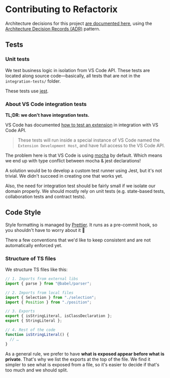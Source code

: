 # Contributing to Refactorix

Architecture decisions for this project [are documented here][adrs], using the [Architecture Decision Records (ADR)][adrs-pattern] pattern.

## Tests

### Unit tests

We test business logic in isolation from VS Code API. These tests are located along source code—basically, all tests that are not in the `integration-tests/` folder.

These tests use [jest][jest].

### About VS Code integration tests

**TL;DR: we don't have integration tests.**

VS Code has documented [how to test an extension][testing-extension] in integration with VS Code API.

> These tests will run inside a special instance of VS Code named the `Extension Development Host`, and have full access to the VS Code API.

The problem here is that VS Code is using [mocha][mocha] by default. Which means we end up with type conflict between mocha & jest declarations!

A solution would be to develop a custom test runner using Jest, but it's not trivial. We didn't succeed in creating one that works yet.

Also, the need for integration test should be fairly small if we isolate our domain properly. We should mostly rely on unit tests (e.g. state-based tests, collaboration tests and contract tests).

## Code Style

Style formatting is managed by [Prettier][prettier]. It runs as a pre-commit hook, so you shouldn't have to worry about it 👐

There a few conventions that we'd like to keep consistent and are not automatically enforced yet.

### Structure of TS files

We structure TS files like this:

```ts
// 1. Imports from external libs
import { parse } from "@babel/parser";

// 2. Imports from local files
import { Selection } from "./selection";
import { Position } from "./position";

// 3. Exports
export { isStringLiteral, isClassDeclaration };
export { StringLiteral };

// 4. Rest of the code
function isStringLiteral() {
  // …
}
```

As a general rule, we prefer to have **what is exposed appear before what is private**. That's why we list the exports at the top of the file. We find it simpler to see what is exposed from a file, so it's easier to decide if that's too much and we should split.

<!-- Links -->

[testing-extension]: https://code.visualstudio.com/api/working-with-extensions/testing-extension
[mocha]: https://mochajs.org/
[jest]: https://jestjs.io/
[prettier]: https://prettier.io
[adrs-pattern]: http://thinkrelevance.com/blog/2011/11/15/documenting-architecture-decisions
[adrs]: https://github.com/nicoespeon/refactorix/blob/master/docs/adr
